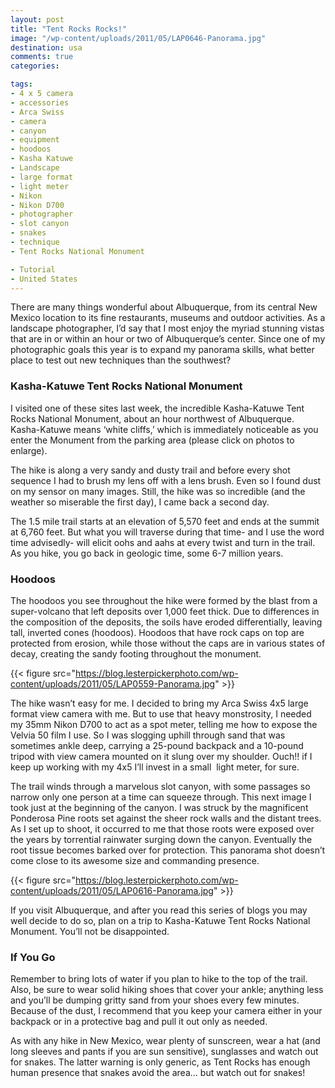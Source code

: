 ```yaml
---
layout: post
title: "Tent Rocks Rocks!"
image: "/wp-content/uploads/2011/05/LAP0646-Panorama.jpg"
destination: usa
comments: true
categories:

tags:
- 4 x 5 camera
- accessories
- Arca Swiss
- camera
- canyon
- equipment
- hoodoos
- Kasha Katuwe
- Landscape
- large format
- light meter
- Nikon
- Nikon D700
- photographer
- slot canyon
- snakes
- technique
- Tent Rocks National Monument

- Tutorial
- United States
---
```

There are many things wonderful about Albuquerque, from its central New Mexico location to its fine restaurants, museums and outdoor activities. As a landscape photographer, I’d say that I most enjoy the myriad stunning vistas that are in or within an hour or two of Albuquerque’s center. Since one of my photographic goals this year is to expand my panorama skills, what better place to test out new techniques than the southwest?
<h3>Kasha-Katuwe Tent Rocks National Monument</h3>
I visited one of these sites last week, the incredible Kasha-Katuwe Tent Rocks National Monument, about an hour northwest of Albuquerque. Kasha-Katuwe means ‘white cliffs,’ which is immediately noticeable as you enter the Monument from the parking area (please click on photos to enlarge).

The hike is along a very sandy and dusty trail and before every shot sequence I had to brush my lens off with a lens brush. Even so I found dust on my sensor on many images. Still, the hike was so incredible (and the weather so miserable the first day), I came back a second day.

The 1.5 mile trail starts at an elevation of 5,570 feet and ends at the summit at 6,760 feet. But what you will traverse during that time- and I use the word time advisedly- will elicit oohs and aahs at every twist and turn in the trail. As you hike, you go back in geologic time, some 6-7 million years.

<h3>Hoodoos</h3>
The hoodoos you see throughout the hike were formed by the blast from a super-volcano that left deposits over 1,000 feet thick. Due to differences in the composition of the deposits, the soils have eroded differentially, leaving tall, inverted cones (hoodoos). Hoodoos that have rock caps on top are protected from erosion, while those without the caps are in various states of decay, creating the sandy footing throughout the monument.

{{< figure src="https://blog.lesterpickerphoto.com/wp-content/uploads/2011/05/LAP0559-Panorama.jpg" >}}

The hike wasn’t easy for me. I decided to bring my Arca Swiss 4x5 large format view camera with me. But to use that heavy monstrosity, I needed my 35mm Nikon D700 to act as a spot meter, telling me how to expose the Velvia 50 film I use. So I was slogging uphill through sand that was sometimes ankle deep, carrying a 25-pound backpack and a 10-pound tripod with view camera mounted on it slung over my shoulder. Ouch!! if I keep up working with my 4x5 I’ll invest in a small  light meter, for sure.

The trail winds through a marvelous slot canyon, with some passages so narrow only one person at a time can squeeze through. This next image I took just at the beginning of the canyon. I was struck by the magnificent Ponderosa Pine roots set against the sheer rock walls and the distant trees. As I set up to shoot, it occurred to me that those roots were exposed over the years by torrential rainwater surging down the canyon. Eventually the root tissue becomes barked over for protection. This panorama shot doesn’t come close to its awesome size and commanding presence.

{{< figure src="https://blog.lesterpickerphoto.com/wp-content/uploads/2011/05/LAP0616-Panorama.jpg" >}}

If you visit Albuquerque, and after you read this series of blogs you may well decide to do so, plan on a trip to Kasha-Katuwe Tent Rocks National Monument. You’ll not be disappointed.
<h3>If You Go</h3>
Remember to bring lots of water if you plan to hike to the top of the trail. Also, be sure to wear solid hiking shoes that cover your ankle; anything less and you’ll be dumping gritty sand from your shoes every few minutes. Because of the dust, I recommend that you keep your camera either in your backpack or in a protective bag and pull it out only as needed.

As with any hike in New Mexico, wear plenty of sunscreen, wear a hat (and long sleeves and pants if you are sun sensitive), sunglasses and watch out for snakes. The latter warning is only generic, as Tent Rocks has enough human presence that snakes avoid the area… but watch out for snakes!